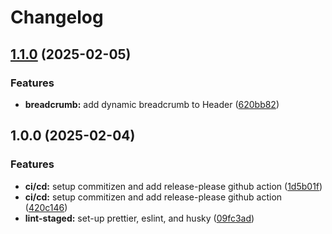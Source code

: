 # Changelog

## [1.1.0](https://github.com/mrcreel/nextjs_release-please/compare/v1.0.0...v1.1.0) (2025-02-05)


### Features

* **breadcrumb:** add dynamic breadcrumb to Header ([620bb82](https://github.com/mrcreel/nextjs_release-please/commit/620bb82122fdbc73332aa8f5ff68b72cc86f5b9a))

## 1.0.0 (2025-02-04)


### Features

* **ci/cd:** setup commitizen and add release-please github action ([1d5b01f](https://github.com/mrcreel/nextjs_release-please/commit/1d5b01f212a744e6ff8f194c99ffd66e1a63877a))
* **ci/cd:** setup commitizen and add release-please github action ([420c146](https://github.com/mrcreel/nextjs_release-please/commit/420c1469e47f94615674327b7e10047c1b2787d0))
* **lint-staged:** set-up prettier, eslint, and husky ([09fc3ad](https://github.com/mrcreel/nextjs_release-please/commit/09fc3add601843a6a80f73a282518aa2a8060d99))
